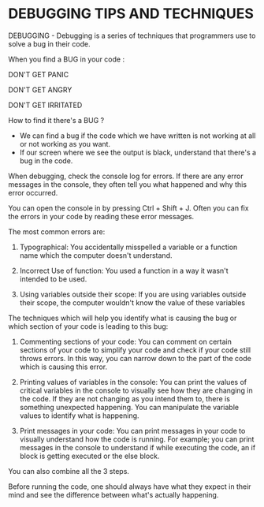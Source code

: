 # DEBUGGING TIPS AND TECHNIQUES

DEBUGGING - Debugging is a series of techniques that programmers use to solve a bug in their code.

When you find a BUG in your code :

DON'T GET PANIC

DON'T GET ANGRY

DON'T GET IRRITATED

How to find it there's a BUG ?

- We can find a bug if the code which we have written is not working at all or not working as you want.
- If our screen where we see the output is black, understand that there's a bug in the code.

When debugging, check the console log for errors. If there are any error messages in the console, they often tell you what happened and why this error occurred.

You can open the console in by pressing Ctrl + Shift + J. Often you can fix the errors in your code by reading these error messages. 

The most common errors are:

 1) Typographical: You accidentally misspelled a variable or a function name which the computer doesn't understand. 

2) Incorrect Use of function: You used a function in a way it wasn't intended to be used. 

3) Using variables outside their scope: If you are using variables outside their scope, the computer wouldn't know the value of these variables

The techniques which will help you identify what is causing the bug or which section of your code is leading to this bug: 

1) Commenting sections of your code: You can comment on certain sections of your code to simplify your code and check if your code still throws errors. In this way, you can narrow down to the part of the code which is causing this error. 

2) Printing values of variables in the console: You can print the values of critical variables in the console to visually see how they are changing in the code. If they are not changing as you intend them to, there is something unexpected happening. You can manipulate the variable values to identify what is happening. 

3) Print messages in your code: You can print messages in your code to visually understand how the code is running. For example; you can print messages in the console to understand if while executing the code, an if block is getting executed or the else block. 

You can also combine all the 3 steps. 

Before running the code, one should always have what they expect in their mind and see the difference between what's actually happening.